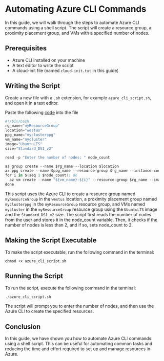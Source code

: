 # Automating Azure CLI Commands

In this guide, we will walk through the steps to automate Azure CLI commands using a shell script. The script will create a resource group, a proximity placement group, and VMs with a specified number of nodes.

## Prerequisites

- Azure CLI installed on your machine
- A text editor to write the script
- A cloud-init file (named `cloud-init.txt` in this guide)

## Writing the Script

Create a new file with a `.sh` extension, for example `azure_cli_script.sh`, and open it in a text editor.

Paste the following [code](azure_cli_script.sh) into the file


``` s
#!/bin/bash
rg_name="myResourceGroup"
location="westus"
ppg_name="myclusterppg"
vm_name="mycluster"
image="UbuntuLTS"
size="Standard_DS1_v2"

read -p "Enter the number of nodes: " node_count

az group create --name $rg_name --location $location
az ppg create --name $ppg_name --resource-group $rg_name --instance-count $node_count --instance-size $size
for i in $(seq 1 $node_count); do
  az vm create --name "${vm_name}-${i}" --resource-group $rg_name --image $image --ppg $ppg_name --generate-ssh-keys --size $size --accelerated-networking true --custom-data cloud-init.txt
done
```

This script uses the Azure CLI to create a resource group named `myResourceGroup` in the `westus` location, a proximity placement group named `myclusterppg` in the `myResourceGroup` resource group, and VMs named `mycluster` in the `myResourceGroup` resource group using the `UbuntuLTS` image and the `Standard_DS1_v2` size. The script first reads the number of nodes from the user and stores it in the node_count variable. Then, it checks if the number of nodes is less than 2, and if so, sets node_count to 2.

## Making the Script Executable

To make the script executable, run the following command in the terminal:

``` console
chmod +x azure_cli_script.sh
```

## Running the Script

To run the script, execute the following command in the terminal:
``` s
./azure_cli_script.sh
```

The script will prompt you to enter the number of nodes, and then use the Azure CLI to create the specified resources.

## Conclusion

In this guide, we have shown you how to automate Azure CLI commands using a shell script. This can be useful for automating common tasks and reducing the time and effort required to set up and manage resources in Azure.
